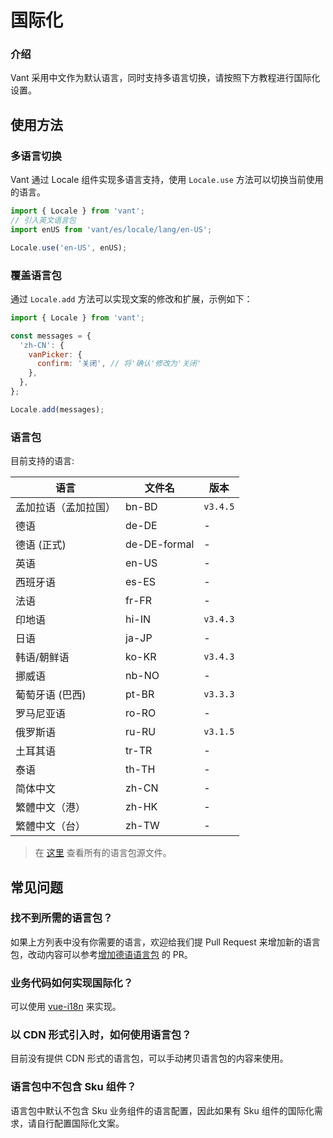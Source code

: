 # 国际化

### 介绍

Vant 采用中文作为默认语言，同时支持多语言切换，请按照下方教程进行国际化设置。

## 使用方法

### 多语言切换

Vant 通过 Locale 组件实现多语言支持，使用 `Locale.use` 方法可以切换当前使用的语言。

```js
import { Locale } from 'vant';
// 引入英文语言包
import enUS from 'vant/es/locale/lang/en-US';

Locale.use('en-US', enUS);
```

### 覆盖语言包

通过 `Locale.add` 方法可以实现文案的修改和扩展，示例如下：

```js
import { Locale } from 'vant';

const messages = {
  'zh-CN': {
    vanPicker: {
      confirm: '关闭', // 将'确认'修改为'关闭'
    },
  },
};

Locale.add(messages);
```

### 语言包

目前支持的语言:

| 语言                 | 文件名       | 版本     |
| -------------------- | ------------ | -------- |
| 孟加拉语（孟加拉国） | bn-BD        | `v3.4.5` |
| 德语                 | de-DE        | -        |
| 德语 (正式)          | de-DE-formal | -        |
| 英语                 | en-US        | -        |
| 西班牙语             | es-ES        | -        |
| 法语                 | fr-FR        | -        |
| 印地语               | hi-IN        | `v3.4.3` |
| 日语                 | ja-JP        | -        |
| 韩语/朝鲜语          | ko-KR        | `v3.4.3` |
| 挪威语               | nb-NO        | -        |
| 葡萄牙语 (巴西)      | pt-BR        | `v3.3.3` |
| 罗马尼亚语           | ro-RO        | -        |
| 俄罗斯语             | ru-RU        | `v3.1.5` |
| 土耳其语             | tr-TR        | -        |
| 泰语                 | th-TH        | -        |
| 简体中文             | zh-CN        | -        |
| 繁體中文（港）       | zh-HK        | -        |
| 繁體中文（台）       | zh-TW        | -        |

> 在 [这里](https://github.com/youzan/vant/tree/dev/packages/vant/src/locale/lang) 查看所有的语言包源文件。

## 常见问题

### 找不到所需的语言包？

如果上方列表中没有你需要的语言，欢迎给我们提 Pull Request 来增加新的语言包，改动内容可以参考[增加德语语言包](https://github.com/youzan/vant/pull/7245) 的 PR。

### 业务代码如何实现国际化？

可以使用 [vue-i18n](https://github.com/kazupon/vue-i18n) 来实现。

### 以 CDN 形式引入时，如何使用语言包？

目前没有提供 CDN 形式的语言包，可以手动拷贝语言包的内容来使用。

### 语言包中不包含 Sku 组件？

语言包中默认不包含 Sku 业务组件的语言配置，因此如果有 Sku 组件的国际化需求，请自行配置国际化文案。
